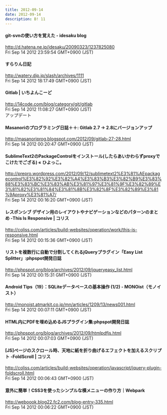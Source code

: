 ```yaml
---
title: 2012-09-14
date: 2012-09-14
description: B! 11
---
```


#### git-svnの使い方を覚えた - idesaku blog
http://d.hatena.ne.jp/idesaku/20090323/1237825080<br>
Fri Sep 14 2012 23:59:54 GMT+0900 (JST)<br>


#### すらりん日記
http://watery.dip.jp/slash/archives/1111<br>
Fri Sep 14 2012 18:17:49 GMT+0900 (JST)<br>


#### Gitlab | いちよんこーど
http://14code.com/blog/category/git/gitlab<br>
Fri Sep 14 2012 11:08:27 GMT+0900 (JST)<br>
アップデート


#### Masanoriのプログラミング日誌＋＋: Gitlab 2.7 → 2.8にバージョンアップ
http://masanoriprog.blogspot.com/2012/09/gitlab-27-28.html<br>
Fri Sep 14 2012 00:20:47 GMT+0900 (JST)<br>


#### SublimeText2のPackageControlをインストール(したらあいかわらずproxyでこけたでござる) « ひよっこ。
http://prepro.wordpress.com/2012/09/12/sublimetext2%E3%81%AEpackagecontrol%E3%82%92%E3%82%A4%E3%83%B3%E3%82%B9%E3%83%88%E3%83%BC%E3%83%AB%E3%81%97%E3%81%9F%E3%82%89%E3%81%82%E3%81%84%E3%81%8B%E3%82%8F%E3%82%89%E3%81%9Aproxy%E3%81%A7/<br>
Fri Sep 14 2012 00:16:20 GMT+0900 (JST)<br>


####   レスポンシブ デザイン用のレイアウトやナビゲーションなどのパターンのまとめ -This Is Responsive | コリス
http://coliss.com/articles/build-websites/operation/work/this-is-responsive.html<br>
Fri Sep 14 2012 00:15:36 GMT+0900 (JST)<br>


#### リストを複数行に自動で分割してくれるjQueryプラグイン「Easy List Splitter」:phpspot開発日誌
http://phpspot.org/blog/archives/2012/09/jqueryeasy_list.html<br>
Fri Sep 14 2012 00:15:31 GMT+0900 (JST)<br>


####  Android Tips（19）：SQLiteデータベースの基本操作 (1/2) - MONOist（モノイスト）
http://monoist.atmarkit.co.jp/mn/articles/1209/13/news001.html<br>
Fri Sep 14 2012 00:07:11 GMT+0900 (JST)<br>


#### HTML内にPDFを埋め込めるJSプラグイン集:phpspot開発日誌
http://phpspot.org/blog/archives/2012/09/htmlpdfjs.html<br>
Fri Sep 14 2012 00:07:03 GMT+0900 (JST)<br>


####   [JS]ページのスクロール時、天地に紙を折り曲げるエフェクトを加えるスクリプト -FoldScroll | コリス
http://coliss.com/articles/build-websites/operation/javascript/jquery-plugin-foldscroll.html<br>
Fri Sep 14 2012 00:06:43 GMT+0900 (JST)<br>


####  意外に簡単！CSS3を使ったシンプルな横メニューの作り方｜Webpark
http://weboook.blog22.fc2.com/blog-entry-335.html<br>
Fri Sep 14 2012 00:06:22 GMT+0900 (JST)<br>


